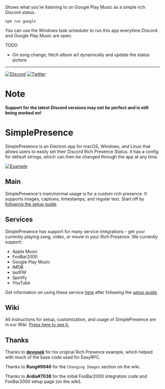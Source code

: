 Shows what you're listening to on Google Play Music as a simple rich Discord status.

`npm run google`

 You can use the Windows task scheduler to run this app everytime Discord and Google Play Music are open.

 TODO
 - On song change, fetch album art dynamically and update the status picture

---

[![Discord](https://img.shields.io/discord/268970339948691456.svg?style=flat-square&colorB=7289DA)](https://discord.gg/js)
[![Twitter](https://img.shields.io/badge/twitter-003087.svg?style=flat-square)](https://twitter.com/justjs_dev)

# Note
**Support for the latest Discord versions may not be perfect and is still being worked on!**

# SimplePresence
SimplePresence is an Electron app for macOS, Windows, and Linux that allows users to easily set their Discord Rich Presence Status.
It has a config for default strings, which can then be changed through the app at any time.

[![Example](example.png)]()

## Main
SimplePresence's main/normal usage is for a custom rich presence. It supports images, captions, timestamps, and regular text. Start off by [following the setup guide](https://github.com/justdotJS/SimplePresence/wiki/setup).

## Services
SimplePresence has support for many service integrations - get your currently playing song, video, or movie in your Rich Presence. We currently support:
- Apple Music
- FooBar2000
- Google Play Music
- IMDB
- lastFM
- Spotify
- YouTube

Get information on using these service [here](https://github.com/justdotJS/SimplePresence/wiki/Services) after following the [setup guide](https://github.com/justdotJS/SimplePresence/wiki/setup).

## Wiki
All instructions for setup, customization, and usage of SimplePresence are in our Wiki. [Press here to see it.](https://github.com/justdotJS/SimplePresence/wiki/)

## Thanks
Thanks to **[devsnek](https://github.com/devsnek)** for his original Rich Presence example, which helped with much of the base code used for EasyRPC.

Thanks to **Rung#9946** for the `Changing Images` section on the wiki.

Thanks to **Ardia#7038** for the initial FooBar2000 integration code and FooBar2000 setup page (on the wiki).
